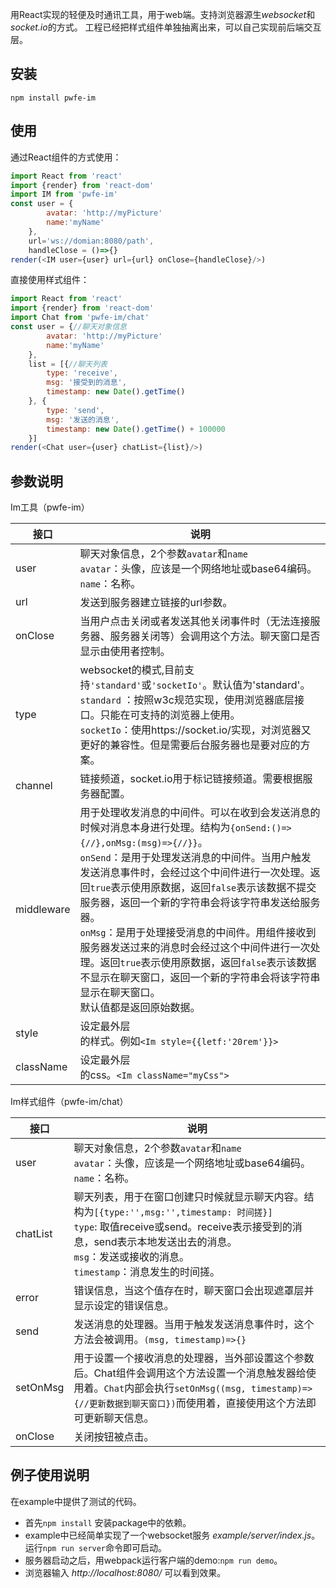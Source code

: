 用React实现的轻便及时通讯工具，用于web端。支持浏览器源生*websocket*和*socket.io*的方式。
工程已经把样式组件单独抽离出来，可以自己实现前后端交互层。
## 安装
`npm install pwfe-im`
## 使用
通过React组件的方式使用：
```JavaScript
import React from 'react'
import {render} from 'react-dom'
import IM from 'pwfe-im'
const user = {
        avatar: 'http://myPicture'
        name:'myName'
    },
    url='ws://domian:8080/path',
    handleClose = ()=>{}
render(<IM user={user} url={url} onClose={handleClose}/>)
```
直接使用样式组件：
```JavaScript
import React from 'react'
import {render} from 'react-dom'
import Chat from 'pwfe-im/chat'
const user = {//聊天对象信息
        avatar: 'http://myPicture'
        name:'myName'
    },
    list = [{//聊天列表
        type: 'receive',
        msg: '接受到的消息',
        timestamp: new Date().getTime()
    }, {
        type: 'send',
        msg: '发送的消息',
        timestamp: new Date().getTime() + 100000
    }]
render(<Chat user={user} chatList={list}/>)
```
## 参数说明
Im工具（pwfe-im）

接口 | 说明
------------ | -------------
user | 聊天对象信息，2个参数`avatar`和`name`<br>`avatar`：头像，应该是一个网络地址或base64编码。<br>`name`：名称。
url | 发送到服务器建立链接的url参数。
onClose | 当用户点击关闭或者发送其他关闭事件时（无法连接服务器、服务器关闭等）会调用这个方法。聊天窗口是否显示由使用者控制。
type | websocket的模式,目前支持`'standard'`或`'socketIo'`。默认值为'standard'。<br>`standard` ：按照w3c规范实现，使用浏览器底层接口。只能在可支持的浏览器上使用。<br>`socketIo`：使用https://socket.io/实现，对浏览器又更好的兼容性。但是需要后台服务器也是要对应的方案。
channel | 链接频道，socket.io用于标记链接频道。需要根据服务器配置。
middleware | 用于处理收发消息的中间件。可以在收到会发送消息的时候对消息本身进行处理。结构为`{onSend:()=>{//},onMsg:(msg)=>{//}}`。<br>`onSend`：是用于处理发送消息的中间件。当用户触发发送消息事件时，会经过这个中间件进行一次处理。返回`true`表示使用原数据，返回`false`表示该数据不提交服务器，返回一个新的字符串会将该字符串发送给服务器。<br>`onMsg`：是用于处理接受消息的中间件。用组件接收到服务器发送过来的消息时会经过这个中间件进行一次处理。返回`true`表示使用原数据，返回`false`表示该数据不显示在聊天窗口，返回一个新的字符串会将该字符串显示在聊天窗口。<br>默认值都是返回原始数据。
style | 设定最外层<div>的样式。例如`<Im style={{letf:'20rem'}}>`
className | 设定最外层<div>的css。`<Im className="myCss">`

Im样式组件（pwfe-im/chat）

接口 | 说明
------------ | -------------
user | 聊天对象信息，2个参数`avatar`和`name`<br>`avatar`：头像，应该是一个网络地址或base64编码。<br>`name`：名称。
chatList | 聊天列表，用于在窗口创建只时候就显示聊天内容。结构为`[{type:'',msg:'',timestamp: 时间搓}]`<br>`type`: 取值receive或send。receive表示接受到的消息，send表示本地发送出去的消息。<br>`msg`：发送或接收的消息。<br>`timestamp`：消息发生的时间搓。
error | 错误信息，当这个值存在时，聊天窗口会出现遮罩层并显示设定的错误信息。
send | 发送消息的处理器。当用于触发发送消息事件时，这个方法会被调用。`(msg, timestamp)=>{}`
setOnMsg | 用于设置一个接收消息的处理器，当外部设置这个参数后。Chat组件会调用这个方法设置一个消息触发器给使用着。`Chat`内部会执行`setOnMsg((msg, timestamp)=>{//更新数据到聊天窗口})`而使用着，直接使用这个方法即可更新聊天信息。
onClose | 关闭按钮被点击。

## 例子使用说明
在example中提供了测试的代码。
- 首先`npm install` 安装package中的依赖。
- example中已经简单实现了一个websocket服务 *example/server/index.js*。运行`npm run server`命令即可启动。
- 服务器启动之后，用webpack运行客户端的demo:`npm run demo`。
- 浏览器输入 *http://localhost:8080/* 可以看到效果。